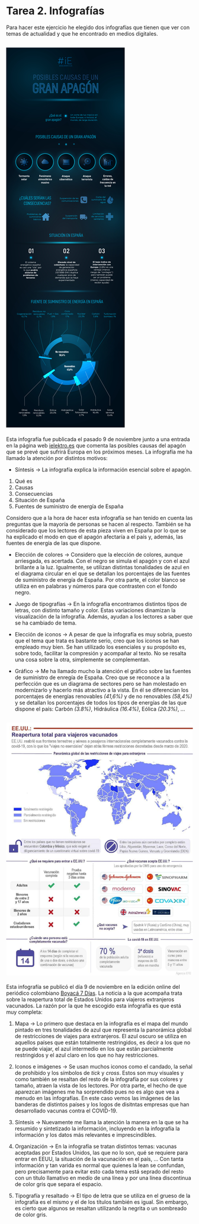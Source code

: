 # Tarea 2. Infografías 

Para hacer este ejercicio he elegido dos infografías que tienen que ver con temas de actualidad y que he encontrado en medios digitales. 

## ![Infografía 1](/img/apagon.jpg.jpg)

Esta infografía fue publicada el pasado 9 de noviembre junto a una entrada en la página web [ielektro.es](https://ielektro.es/) que comenta las posibles causas del apagón que se prevé 
que sufrirá Europa en los próximos meses. La infografía me ha llamado la atención por distintos motivos: 
- Síntesis &rarr; La infografía explica la información esencial sobre el apagón. 
1. Qué es 
2. Causas 
3. Consecuencias 
4. Situación de España 
5. Fuentes de suministro de energía de España

Considero que a la hora de hacer esta infografía se han tenido en cuenta las preguntas que la mayoría de personas se hacen al respecto. También se ha considerado que los lectores de 
esta pieza viven en España por lo que se ha explicado el modo en que el apagón afectaría a el país y, además, las fuentes de energía de las que dispone.

- Elección de colores &rarr; Considero que la elección de colores, aunque arriesgada, es acertada. Con el negro se simula el apagón y con el azul brillante a la luz. Igualmente, se 
utilizan distintas tonalidades de azul en el diagrama circular en el que se detallan los porcentajes de las fuentes de suministro de energía de España. Por otra parte, el color blanco 
se utiliza en en palabras y números para que contrasten con el fondo negro.

- Juego de tipografías &rarr; En la infografía encontramos distintos tipos de letras, con distinto tamaño y color. Estas variaciones dinamizan la visualización de la infografía. 
Además, ayudan a los lectores a saber que se ha cambiado de tema. 

- Elección de iconos &rarr; A pesar de que la infografía es muy sobria, puesto que el tema que trata es bastante serio, creo que los iconos se han empleado muy bien. Se han utilizado 
los esenciales y su propósito es, sobre todo, facilitar la compresión y acompañar al texto. No se resalta una cosa sobre la otra, simplemente se complementan. 

- Gráfico &rarr; Me ha llamado mucho la atención el gráfico sobre las fuentes de suministro de enregía de España. Creo que se reconoce a la perfección que es un diagrama de sectores 
pero se han molestado en modernizarlo y hacerlo más atractivo a la vista. En él se diferencian los porcentajes de energías renovables *(41,6%)* y de no renovables *(58,4%)* y se 
detallan los porcentajes de todos los tipos de energías de las que dispone el país: Carbón *(3.8%)*, Hidráulica *(16.4%)*, Eólica *(20.3%)*, ...

## ![Infografía 2](/img/viajeros-eeuu.jpeg.jpeg)

Esta infografía se publicó el día 9 de noviembre en la edición online del periódico colombiano [Boyacá 7 Días](https://boyaca7dias.com.co/). La noticia a la que acompaña trata sobre la 
reapertura total de Estados Unidos para viajeros extranjeros vacunados. 
La razón por la que he escogido esta infografía es que está muy completa:

1. Mapa &rarr; Lo primero que destaca en la infografía es el mapa del mundo pintado en tres tonalidades de azul que representa la panorámica global de restricciones de viajes para 
extranjeros. El azul oscuro se utiliza en aquellos países que están totalmente restringidos, es decir a los que no se puede viajar, el azul intermedio en los que están parcialmente 
restringidos y el azul claro en los que no hay restricciones. 

2. Iconos e imágenes &rarr; Se usan muchos iconos como el candado, la señal de prohibido y los símbolos de *tick* y *cross*. Estos son muy visuales y como también se resaltan del resto 
de la infografía por sus colores y tamaño, atraen la vista de los lectores. Por otra parte, el hecho de que aparezcan imágenes me ha sorprendido pues no es algo que vea a menudo en las 
infografías. En este caso vemos las imágenes de las banderas de distintos países y los logos de disitntas empresas que han desarrollado vacunas contra el COVID-19. 

3. Síntesis &rarr; Nuevamente me llama la atención la manera en la que se ha resumido y sintetizado la información, incluyendo en la infografía la información y los datos más 
relevantes e imprescindibles. 

4. Organización &rarr; En la infografía se tratan distintos temas: vacunas aceptadas por Estados Unidos, las que no lo son, qué se requiere para entrar en EEUU, la situación de la 
vacunación en el país, ... Con tanta información y tan varida es normal que quienes la lean se confundan, pero precisamente para evitar esto cada tema está seprado del resto con un 
título llamativo en medío de una línea y por una línea discontinua de color gris que separa el espacio. 

5. Tipografía y resaltado &rarr; El tipo de letra que se utiliza en el grueso de la infografía es el mismo y el de los títulos también es igual. Sin embargo, es cierto que algunos 
se resaltan utilizando la negrita o un sombreado de color gris. 
